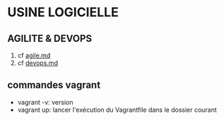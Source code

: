 # USINE LOGICIELLE

## AGILITE & DEVOPS

1. cf [agile.md](./parts/agile.md)
2. cf [devops.md](./parts/devops.md)

## commandes vagrant

* vagrant -v: version
* vagrant up: lancer l'exécution du Vagrantfile dans le dossier courant 
